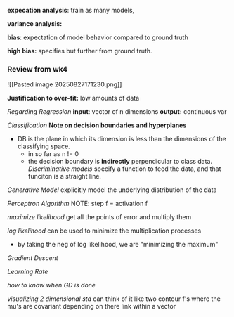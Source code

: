 **expecation analysis**: train as many models, 

**variance analysis:**  

**bias**: expectation of model behavior compared to ground truth

**high bias:** specifies but further from ground truth.

### Review from wk4
![[Pasted image 20250827171230.png]]


**Justification to over-fit:** low amounts of data

*Regarding Regression*
**input**: vector of n dimensions
**output:** continuous var

*Classification*
**Note on decision boundaries and hyperplanes**
- DB is the plane in which its dimension is less than the dimensions of the classifying space. 
	- in so far as n != 0
	- the decision boundary is **indirectly** perpendicular to class data. 
*Discriminative models*
specify a function to feed the data, and that funciton is a straight line.

*Generative Model*
explicitly model the underlying distribution of the data

*Perceptron Algorithm*
NOTE: step f = activation f

*maximize likelihood*
get all the points of error and multiply them

*log likelihood*
can be used to minimize the multiplication processes 
- by taking the neg of log likelihood, we are "minimizing the maximum"

*Gradient Descent*

*Learning Rate*

*how to know when GD is done*

*visualizing 2 dimensional std*
can think of it like two contour f's where the mu's are covariant depending on there link within a vector


